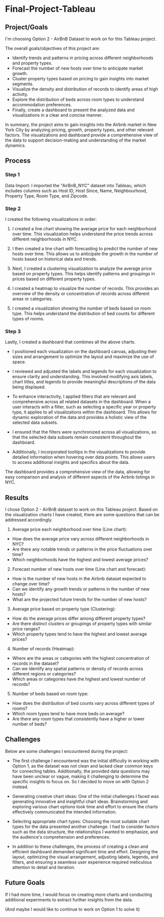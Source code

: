 # Final-Project-Tableau

## Project/Goals
I'm choosing Option 2 - AirBnB Dataset to work on for this Tableau project.

The overall goals/objectives of this project are:

- Identify trends and patterns in pricing across different neighborhoods and property types.
- Forecast the number of new hosts over time to anticipate market growth.
- Cluster property types based on pricing to gain insights into market segments.
- Visualize the density and distribution of records to identify areas of high activity.
- Explore the distribution of beds across room types to understand accommodation preferences.
- Finally, create a dashboard to present the analyzed data and visualizations in a clear and concise manner.

In summary, the project aims to gain insights into the Airbnb market in New York City by analyzing pricing, growth, property types, and other relevant factors. The visualizations and dashboard provide a comprehensive view of the data to support decision-making and understanding of the market dynamics.

## Process
### Step 1
Data Import: I imported the "AirBnB_NYC" dataset into Tableau, which includes columns such as Host ID, Host Since, Name, Neighbourhood, Property Type, Room Type, and Zipcode.

### Step 2
I created the following visualizations in order:

1. I created a line chart showing the average price for each neighborhood over time. This visualization helps understand the price trends across different neighborhoods in NYC.

2. I then created a line chart with forecasting to predict the number of new hosts over time. This allows us to anticipate the growth in the number of hosts based on historical data and trends.

3. Next, I created a clustering visualization to analyze the average price based on property types. This helps identify patterns and groupings in prices based on different property types.

4. I created a heatmap to visualize the number of records. This provides an overview of the density or concentration of records across different areas or categories.

5. I created a visualization showing the number of beds based on room type. This helps understand the distribution of bed counts for different types of rooms.

### Step 3
Lastly, I created a dashboard that combines all the above charts. 

- I positioned each visualization on the dashboard canvas, adjusting their sizes and arrangement to optimize the layout and maximize the use of space.

- I reviewed and adjusted the labels and legends for each visualization to ensure clarity and understanding. This involved modifying axis labels, chart titles, and legends to provide meaningful descriptions of the data being displayed.

- To enhance interactivity, I applied filters that are relevant and comprehensive across all related datasets in the dashboard. When a user interacts with a filter, such as selecting a specific year or property type, it applies to all visualizations within the dashboard. This allows for dynamic exploration of the data and provides a holistic view of the selected data subsets.

- I ensured that the filters were synchronized across all visualizations, so that the selected data subsets remain consistent throughout the dashboard.

- Additionally, I incorporated tooltips in the visualizations to provide detailed information when hovering over data points. This allows users to access additional insights and specifics about the data.

The dashboard provides a comprehensive view of the data, allowing for easy comparison and analysis of different aspects of the Airbnb listings in NYC.

## Results
I chose Option 2 - AirBnB dataset to work on this Tableau project.
Based on the visualization charts I have created, there are some questions that can be addressed accordingly.

1. Average price each neighborhood over time (Line chart):
- How does the average price vary across different neighborhoods in NYC?
- Are there any notable trends or patterns in the price fluctuations over time?
- Which neighborhoods have the highest and lowest average prices?

2. Forecast number of new hosts over time (Line chart and forecast):
- How is the number of new hosts in the Airbnb dataset expected to change over time?
- Can we identify any growth trends or patterns in the number of new hosts?
- What are the projected future trends for the number of new hosts?

3. Average price based on property type (Clustering):
- How do the average prices differ among different property types?
- Are there distinct clusters or groupings of property types with similar price ranges?
- Which property types tend to have the highest and lowest average prices?

4. Number of records (Heatmap):
- Where are the areas or categories with the highest concentration of records in the dataset?
- Can we identify any spatial patterns or density of records across different regions or categories?
- Which areas or categories have the highest and lowest number of records?

5. Number of beds based on room type:
- How does the distribution of bed counts vary across different types of rooms?
- Which room types tend to have more beds on average?
- Are there any room types that consistently have a higher or lower number of beds?

## Challenges 
Below are some challenges I encountered during the project:

- The first challenge I encountered was the initial difficulty in working with Option 1, as the dataset was not clean and lacked clear common keys for connecting tables. Additionally, the provided data questions may have been unclear or vague, making it challenging to determine the specific insights to focus on. So I decided to move on with Option 2 instead.

- Generating creative chart ideas: One of the initial challenges I faced was generating innovative and insightful chart ideas. Brainstorming and exploring various chart options took time and effort to ensure the charts effectively communicated the intended information.

- Selecting appropriate chart types: Choosing the most suitable chart types for the data presented another challenge. I had to consider factors such as the data structure, the relationships I wanted to emphasize, and the audience's comprehension and preferences.

- In addition to these challenges, the process of creating a clean and efficient dashboard demanded significant time and effort. Designing the layout, optimizing the visual arrangement, adjusting labels, legends, and filters, and ensuring a seamless user experience required meticulous attention to detail and iteration.

## Future Goals
If I had more time, I would focus on creating more charts and conducting additional experiments to extract further insights from the data.

(And maybe I would like to continue to work on Option 1 to solve it)
